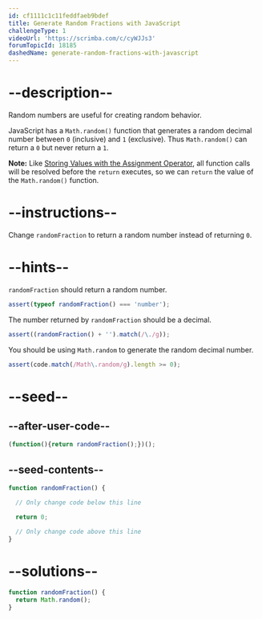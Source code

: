 ```yaml
---
id: cf1111c1c11feddfaeb9bdef
title: Generate Random Fractions with JavaScript
challengeType: 1
videoUrl: 'https://scrimba.com/c/cyWJJs3'
forumTopicId: 18185
dashedName: generate-random-fractions-with-javascript
---
```


# --description--

Random numbers are useful for creating random behavior.

JavaScript has a `Math.random()` function that generates a random decimal number between `0` (inclusive) and `1` (exclusive). Thus `Math.random()` can return a `0` but never return a `1`.

**Note:** Like <a href="/learn/javascript-algorithms-and-data-structures/basic-javascript/storing-values-with-the-assignment-operator" target="_blank" rel="noopener noreferrer nofollow">Storing Values with the Assignment Operator</a>, all function calls will be resolved before the `return` executes, so we can `return` the value of the `Math.random()` function.

# --instructions--

Change `randomFraction` to return a random number instead of returning `0`.

# --hints--

`randomFraction` should return a random number.

```js
assert(typeof randomFraction() === 'number');
```

The number returned by `randomFraction` should be a decimal.

```js
assert((randomFraction() + '').match(/\./g));
```

You should be using `Math.random` to generate the random decimal number.

```js
assert(code.match(/Math\.random/g).length >= 0);
```

# --seed--

## --after-user-code--

```js
(function(){return randomFraction();})();
```

## --seed-contents--

```js
function randomFraction() {

  // Only change code below this line

  return 0;

  // Only change code above this line
}
```

# --solutions--

```js
function randomFraction() {
  return Math.random();
}
```